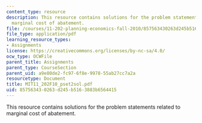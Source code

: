 ```yaml
---
content_type: resource
description: This resource contains solutions for the problem statements related to
  marginal cost of abatement.
file: /courses/11-202-planning-economics-fall-2010/857563430263d245b5163883b6564415_MIT11_202F10_pset2sol.pdf
file_type: application/pdf
learning_resource_types:
- Assignments
license: https://creativecommons.org/licenses/by-nc-sa/4.0/
ocw_type: OCWFile
parent_title: Assignments
parent_type: CourseSection
parent_uid: a9e80de2-fc97-6f8e-9978-55ab27cc7a2a
resourcetype: Document
title: MIT11_202F10_pset2sol.pdf
uid: 85756343-0263-d245-b516-3883b6564415
---
```

This resource contains solutions for the problem statements related to marginal cost of abatement.